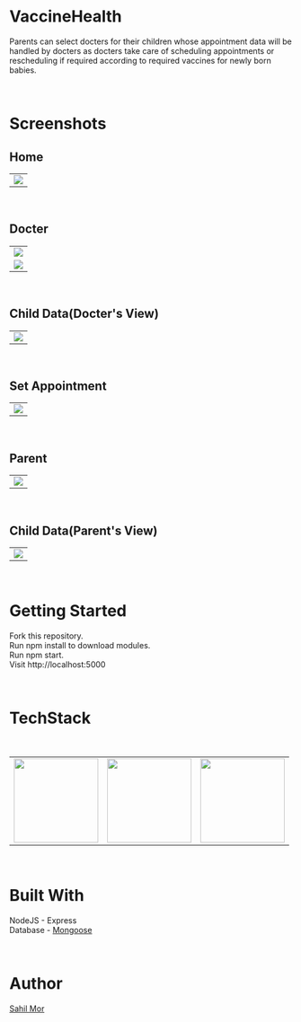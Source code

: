 # VaccineHealth

Parents can select docters for their children whose appointment data will be handled by docters as docters take care of scheduling appointments or rescheduling if required according to required vaccines for newly born babies.

<br />

# Screenshots

## Home

<table>
  <tr>
    <td align="center"><img src="https://github.com/sahil-mor/VaccineHealth/blob/master/Screenshots/1.png"  ></td>
  </tr>
  </table>

<br />

## Docter

<table>
  <tr>
    <td align="center"><img src="https://github.com/sahil-mor/VaccineHealth/blob/master/Screenshots/2.png"  ></td>
  </tr>
  <tr>
    <td align="center"><img src="https://github.com/sahil-mor/VaccineHealth/blob/master/Screenshots/3.png"  ></td>
  </tr>
  </table>

<br />

## Child Data(Docter's View)

<table>
  <tr>
    <td align="center"><img src="https://github.com/sahil-mor/VaccineHealth/blob/master/Screenshots/4.png"  ></td>
  </tr>
  </table>

<br />

## Set Appointment

<table>
  <tr>
    <td align="center"><img src="https://github.com/sahil-mor/VaccineHealth/blob/master/Screenshots/5.png"  ></td>
  </tr>
  </table>

<br />

## Parent

<table>
  <tr>
    <td align="center"><img src="https://github.com/sahil-mor/VaccineHealth/blob/master/Screenshots/9.png"  ></td>
  </tr>
  </table>

<br />

## Child Data(Parent's View)

<table>
  <tr>
    <td align="center"><img src="https://github.com/sahil-mor/VaccineHealth/blob/master/Screenshots/10.png"  ></td>
  </tr>
  </table>

<br />

# Getting Started

Fork this repository.<br />
Run npm install to download modules.<br />
Run npm start.<br />
Visit http://localhost:5000 <br />

<br />

# TechStack

<table>
  <tr>
    <td><img src="https://github.com/sahil-mor/VaccineHealth/tree/master/public/assets/images/node.jpg" width="150px" height="150px" /></td>
    <td><img src="https://github.com/sahil-mor/VaccineHealth/tree/master/public/assets/images/mongoose.png" width="150px" height="150px" /></td>
    <td><img src="https://github.com/sahil-mor/VaccineHealth/tree/master/public/assets/images/express.png" width="150px" height="150px" /></td>
    <br />  </td>
  </tr>
  </table>

<br />

# Built With

NodeJS - Express <br />
Database - <a href="https://mongoosejs.com/"> Mongoose </a> <br />

<br />

# Author

<a href="https://sahilmor.herokuapp.com/" > Sahil Mor </a> <br />
